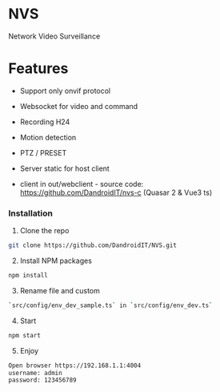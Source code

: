 # NVS

Network Video Surveillance

# Features

- Support only onvif protocol

- Websocket for video and command

- Recording H24

- Motion detection

- PTZ / PRESET

- Server static for host client

- client in out/webclient - source code: https://github.com/DandroidIT/nvs-c (Quasar 2 & Vue3 ts)

### Installation

1. Clone the repo

```sh
git clone https://github.com/DandroidIT/NVS.git
```

2. Install NPM packages

```sh
npm install
```

3. Rename file and custom

```sh
`src/config/env_dev_sample.ts` in `src/config/env_dev.ts`
```

4. Start

```sh
npm start
```

5. Enjoy

```sh
Open browser https://192.168.1.1:4004
username: admin
password: 123456789
```
